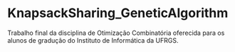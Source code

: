 # KnapsackSharing_GeneticAlgorithm
Trabalho final da disciplina de Otimização Combinatória oferecida para os alunos de gradução do Instituto de Informática da UFRGS.
